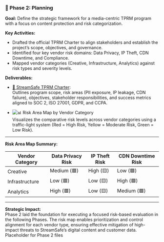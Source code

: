 ### 📘 Phase 2: Planning

**Goal:** Define the strategic framework for a media-centric TPRM program with a focus on content protection and risk categorization.

**Key Activities:**
- Drafted the official TPRM Charter to align stakeholders and establish the project’s scope, objectives, and governance.
- Identified four key vendor risk domains: Data Privacy, IP Theft, CDN Downtime, and Compliance.
- Mapped vendor categories (Creative, Infrastructure, Analytics) against risk types and severity levels.

**Deliverables:**
- [📄 StreamSafe TPRM Charter](StreamSafe_TPRM_Charter.docx):  
  Outlines program scope, risk areas (PII exposure, IP leakage, CDN failure), objectives, stakeholder responsibilities, and success metrics aligned to SOC 2, ISO 27001, GDPR, and CCPA.

- ![📊 Risk Area Map by Vendor Category](https://github.com/Joney2025/StreamSafe-TPRM/blob/main/risk%20area%20map.png)  
  Visualizes the comparative risk levels across vendor categories using a traffic-light system (Red = High Risk, Yellow = Moderate Risk, Green = Low Risk).

---

**Risk Area Map Summary:**

| Vendor Category | Data Privacy Risk | IP Theft Risk | CDN Downtime Risk |
|------------------|-------------------|----------------|--------------------|
| Creative         | Medium (🟥)        | High (🟨)       | Low (🟩)            |
| Infrastructure   | Low (🟥)           | Low (🟨)        | High (🟩)           |
| Analytics        | High (🟥)          | Low (🟨)        | Medium (🟩)         |

---

**Strategic Impact:**  
Phase 2 laid the foundation for executing a focused risk-based evaluation in the following Phases. The risk map enables prioritization and control alignment for each vendor type, ensuring effective mitigation of high-impact threats to StreamSafe’s digital content and customer data.
Placeholder for Phase 2 files
